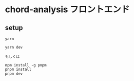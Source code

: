 # chord-analysis フロントエンド

## setup

```
yarn

yarn dev

もしくは

npm install -g pnpm
pnpm install
pnpm dev
```